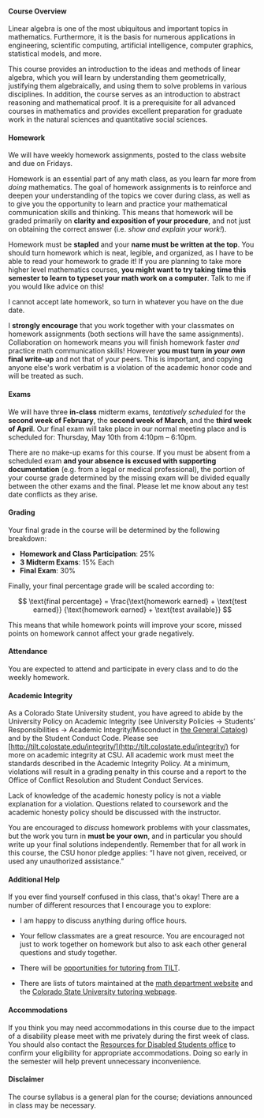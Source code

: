 #### Course Overview

Linear algebra is one of the most ubiquitous and important topics in
mathematics. Furthermore, it is the basis for numerous applications in
engineering, scientific computing, artificial intelligence, computer graphics,
statistical models, and more.

This course provides an introduction to the ideas and methods of linear algebra,
which you will learn by understanding them geometrically, justifying them
algebraically, and using them to solve problems in various disciplines. In
addition, the course serves as an introduction to abstract reasoning and
mathematical proof. It is a prerequisite for all advanced courses in mathematics
and provides excellent preparation for graduate work in the natural sciences and
quantitative social sciences.

#### Homework

We will have weekly homework assignments, posted to the class website and due on Fridays.

Homework is an essential part of any math class, as you learn far more from
*doing* mathematics. The goal of homework assignments is to reinforce and deepen
your understanding of the topics we cover during class, as well as to give you
the opportunity to learn and practice your mathematical communication skills and
thinking. This means that homework will be graded primarily on **clarity and
exposition of your procedure**, and not just on obtaining the correct answer
(i.e. *show and explain your work!*).

Homework must be **stapled** and your **name must be written at the top**. You
should turn homework which is neat, legible, and organized, as I have to be able
to read your homework to grade it! If you are planning to take more higher level
mathematics courses, **you might want to try taking time this semester to learn to
typeset your math work on a computer**. Talk to me if you would like advice on
this!

I cannot accept late homework, so turn in whatever you have on the due date.

I **strongly encourage** that you work together with your classmates on homework
assignments (both sections will have the same assignments). Collaboration on
homework means you will finish homework faster *and* practice math communication
skills! However **you must turn in *your own* final write-up** and not that of
your peers. This is important, and copying anyone else's work verbatim is a
violation of the academic honor code and will be treated as such.

#### Exams

We will have three **in-class** midterm exams, *tentatively scheduled* for the
**second week of February**, the **second week of March**, and the **third week
of April**. Our final exam will take place in our normal meeting place and is
scheduled for: Thursday, May 10th from 4:10pm &ndash; 6:10pm.

There are no make-up exams for this course. If you must be absent from
a scheduled exam **and your absence is excused with supporting documentation**
(e.g. from a legal or medical professional), the portion of your course grade
determined by the missing exam will be divided equally between the other exams
and the final. Please let me know about any test date conflicts as they arise.

#### Grading

Your final grade in the course will be determined by the following breakdown:

+ **Homework and Class Participation**: 25%
+ **3 Midterm Exams**: 15% Each
+ **Final Exam**: 30%

Finally, your final percentage grade will be scaled according to:

$$
\text{final percentage} = \frac{\text{homework earned} + \text{test earned}}
{\text{homework earned} + \text{test available}}
$$

This means that while homework points will improve your score, missed points on
homework cannot affect your grade negatively.

#### Attendance

You are expected to attend and participate in every class and to do the weekly
homework.

#### Academic Integrity

As a Colorado State University student, you have agreed to abide by the
University Policy on Academic Integrity (see University Policies → Students’
Responsibilities → Academic Integrity/Misconduct in [the General Catalog](http://catalog.colostate.edu/general-catalog/))
and by the Student Conduct Code.
Please see [http://tilt.colostate.edu/integrity/](http://tilt.colostate.edu/integrity/) for more on academic integrity
at CSU. All academic work must meet the standards described in the Academic
Integrity Policy. At a minimum, violations will result in a grading penalty in
this course and a report to the Office of Conflict Resolution and Student
Conduct Services. 

Lack of knowledge of the academic honesty policy is not a viable explanation for
a violation. Questions related to coursework and the academic honesty policy
should be discussed with the instructor.

You are encouraged to *discuss* homework problems with your classmates, but the
work you turn in **must be your own**, and in particular you should write up your
final solutions independently. Remember that for all work in this course, the
CSU honor pledge applies: “I have not given, received, or used any unauthorized
assistance.”

#### Additional Help

If you ever find yourself confused in this class, that's okay! There are a
number of different resources that I encourage you to explore:

+ I am happy to discuss anything during office hours.

+ Your fellow classmates are a great resource. You are encouraged not just to
  work together on homework but also to ask each other general questions and
  study together.
  
+ There will
  be
  [opportunities for tutoring from TILT](https://tilt.colostate.edu/learning/tutoring/).
  
+ There are lists of tutors maintained at
  the
  [math department website](http://www.math.colostate.edu/courses/Tutoring/tutoring.shtml)
  and
  the
  [Colorado State University tutoring webpage](http://tutoring.colostate.edu/).
  
#### Accommodations

If you think you may need accommodations in this course due to the impact of a disability please
meet with me privately during the first week of class. You should also contact the [Resources for
Disabled Students office](http://rds.colostate.edu) to confirm your eligibility for appropriate
accommodations. Doing so early in the semester will help prevent unnecessary inconvenience.

#### Disclaimer

The course syllabus is a general plan for the course; deviations announced in class may be
necessary.
